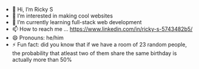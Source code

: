- 👋 Hi, I’m Ricky S
- 👀 I’m interested in making cool websites
- 🌱 I’m currently learning full-stack web development
- 📫 How to reach me ... https://www.linkedin.com/in/ricky-s-5743482b5/
- 😄 Pronouns: he/him
- ⚡ Fun fact: did you know that if we have a room of 23 random people, the probability that atleast two of them share the same birthday is actually more than 50% 

<!---
lew2612/lew2612 is a ✨ special ✨ repository because its `README.md` (this file) appears on your GitHub profile.
You can click the Preview link to take a look at your changes.
--->
